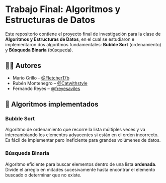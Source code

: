 # Trabajo Final: Algoritmos y Estructuras de Datos

Este repositorio contiene el proyecto final de investigación para la clase de **Algoritmos y Estructuras de Datos**, en el cual se estudiaron e implementaron dos algoritmos fundamentales: **Bubble Sort** (ordenamiento) y **Búsqueda Binaria** (búsqueda).

## 👨‍💻 Autores

- Mario Grillo - [@Fletcher17b](https://github.com/Fletcher17b)
- Rubén Montenegro – [@Catwithstyle](https://github.com/Catwithstyle)
- Fernando Reyes – [@freyesaviles](https://github.com/freyesaviles)

## 🧠 Algoritmos implementados

### Bubble Sort
Algoritmo de ordenamiento que recorre la lista múltiples veces y va intercambiando los elementos adyacentes si están en el orden incorrecto. Es fácil de implementar pero ineficiente para grandes volúmenes de datos.

### Búsqueda Binaria
Algoritmo eficiente para buscar elementos dentro de una lista **ordenada**. Divide el arreglo en mitades sucesivamente hasta encontrar el elemento buscado o determinar que no existe.
